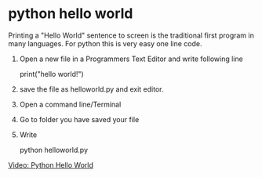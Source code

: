 # python hello world

Printing a "Hello World" sentence to screen is the traditional first program in many languages.
For python this is very easy one line code.

1. Open a new file in a Programmers Text Editor and write following line

	print("hello world!")

2. save the file as helloworld.py and exit editor.

3. Open a command line/Terminal

4. Go to folder you have saved your file 

5. Write 

	python helloworld.py


[Video: Python Hello World](https://youtu.be/KOdfpbnWLVo)
